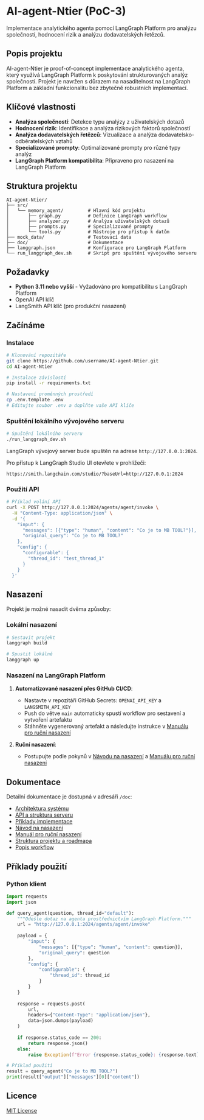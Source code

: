 # AI-agent-Ntier (PoC-3)

Implementace analytického agenta pomocí LangGraph Platform pro analýzu společností, hodnocení rizik a analýzu dodavatelských řetězců.

## Popis projektu

AI-agent-Ntier je proof-of-concept implementace analytického agenta, který využívá LangGraph Platform k poskytování strukturovaných analýz společností. Projekt je navržen s důrazem na nasaditelnost na LangGraph Platform a základní funkcionalitu bez zbytečně robustních implementací.

## Klíčové vlastnosti

- **Analýza společností**: Detekce typu analýzy z uživatelských dotazů
- **Hodnocení rizik**: Identifikace a analýza rizikových faktorů společností
- **Analýza dodavatelských řetězců**: Vizualizace a analýza dodavatelsko-odběratelských vztahů
- **Specializované prompty**: Optimalizované prompty pro různé typy analýz
- **LangGraph Platform kompatibilita**: Připraveno pro nasazení na LangGraph Platform

## Struktura projektu

```
AI-agent-Ntier/
├── src/
│   └── memory_agent/         # Hlavní kód projektu
│       ├── graph.py          # Definice LangGraph workflow
│       ├── analyzer.py       # Analýza uživatelských dotazů
│       ├── prompts.py        # Specializované prompty
│       └── tools.py          # Nástroje pro přístup k datům
├── mock_data/                # Testovací data
├── doc/                      # Dokumentace
├── langgraph.json            # Konfigurace pro LangGraph Platform
└── run_langgraph_dev.sh      # Skript pro spuštění vývojového serveru
```

## Požadavky

- **Python 3.11 nebo vyšší** - Vyžadováno pro kompatibilitu s LangGraph Platform
- OpenAI API klíč
- LangSmith API klíč (pro produkční nasazení)

## Začínáme

### Instalace

```bash
# Klonování repozitáře
git clone https://github.com/username/AI-agent-Ntier.git
cd AI-agent-Ntier

# Instalace závislostí
pip install -r requirements.txt

# Nastavení proměnných prostředí
cp .env.template .env
# Editujte soubor .env a doplňte vaše API klíče
```

### Spuštění lokálního vývojového serveru

```bash
# Spuštění lokálního serveru
./run_langgraph_dev.sh
```

LangGraph vývojový server bude spuštěn na adrese `http://127.0.0.1:2024`.

Pro přístup k LangGraph Studio UI otevřete v prohlížeči:
```
https://smith.langchain.com/studio/?baseUrl=http://127.0.0.1:2024
```

### Použití API

```bash
# Příklad volání API
curl -X POST http://127.0.0.1:2024/agents/agent/invoke \
  -H "Content-Type: application/json" \
  -d '{
    "input": {
      "messages": [{"type": "human", "content": "Co je to MB TOOL?"}],
      "original_query": "Co je to MB TOOL?"
    },
    "config": {
      "configurable": {
        "thread_id": "test_thread_1"
      }
    }
  }'
```

## Nasazení

Projekt je možné nasadit dvěma způsoby:

### Lokální nasazení

```bash
# Sestavit projekt
langgraph build

# Spustit lokálně
langgraph up
```

### Nasazení na LangGraph Platform

1. **Automatizované nasazení přes GitHub CI/CD**:
   - Nastavte v repozitáři GitHub Secrets: `OPENAI_API_KEY` a `LANGSMITH_API_KEY`
   - Push do větve `main` automaticky spustí workflow pro sestavení a vytvoření artefaktu
   - Stáhněte vygenerovaný artefakt a následujte instrukce v [Manuálu pro ruční nasazení](./doc/manual_langgraph_deployment.md)

2. **Ruční nasazení**:
   - Postupujte podle pokynů v [Návodu na nasazení](./doc/deployment_guide.md) a [Manuálu pro ruční nasazení](./doc/manual_langgraph_deployment.md)

## Dokumentace

Detailní dokumentace je dostupná v adresáři `/doc`:

- [Architektura systému](./doc/architecture.md)
- [API a struktura serveru](./doc/api_server_structure.md)
- [Příklady implementace](./doc/code_examples.md)
- [Návod na nasazení](./doc/deployment_guide.md)
- [Manuál pro ruční nasazení](./doc/manual_langgraph_deployment.md)
- [Struktura projektu a roadmapa](./doc/project_structure.md)
- [Popis workflow](./doc/workflow.md)

## Příklady použití

### Python klient

```python
import requests
import json

def query_agent(question, thread_id="default"):
    """Odešle dotaz na agenta prostřednictvím LangGraph Platform."""
    url = "http://127.0.0.1:2024/agents/agent/invoke"
    
    payload = {
        "input": {
            "messages": [{"type": "human", "content": question}],
            "original_query": question
        },
        "config": {
            "configurable": {
                "thread_id": thread_id
            }
        }
    }
    
    response = requests.post(
        url,
        headers={"Content-Type": "application/json"},
        data=json.dumps(payload)
    )
    
    if response.status_code == 200:
        return response.json()
    else:
        raise Exception(f"Error {response.status_code}: {response.text}")

# Příklad použití
result = query_agent("Co je to MB TOOL?")
print(result["output"]["messages"][0]["content"])
```

## Licence

[MIT License](LICENSE)